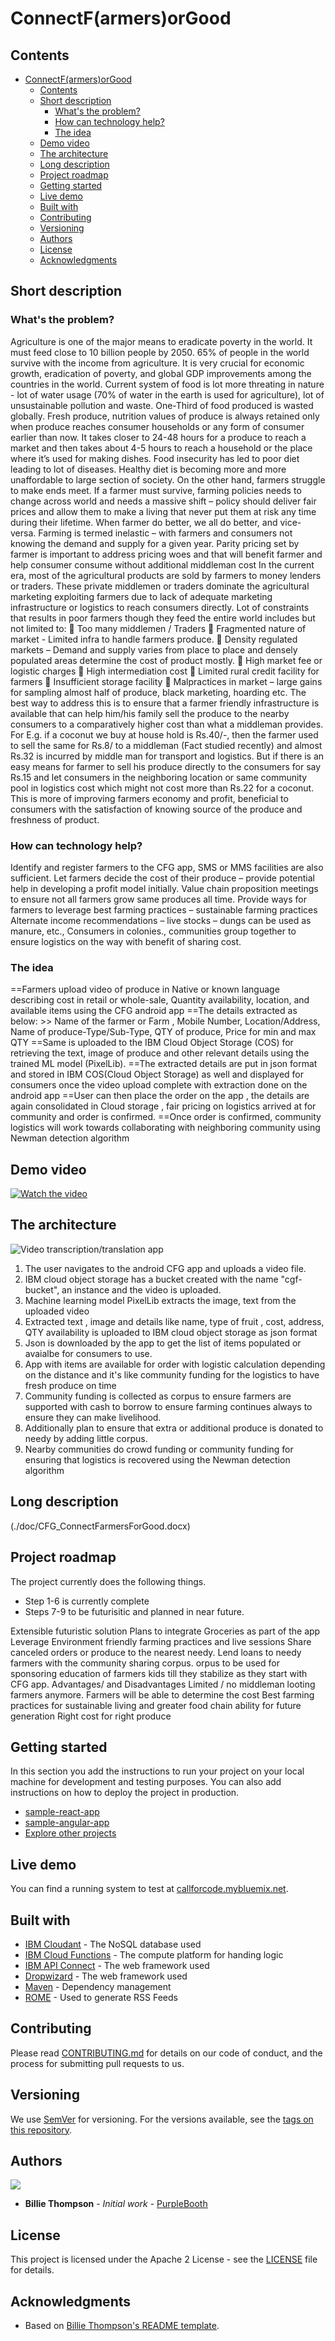 # ConnectF(armers)orGood


## Contents

- [ConnectF(armers)orGood](#submission-or-project-name)
  - [Contents](#contents)
  - [Short description](#short-description)
    - [What's the problem?](#whats-the-problem)
    - [How can technology help?](#how-can-technology-help)
    - [The idea](#the-idea)
  - [Demo video](#demo-video)
  - [The architecture](#the-architecture)
  - [Long description](#long-description)
  - [Project roadmap](#project-roadmap)
  - [Getting started](#getting-started)
  - [Live demo](#live-demo)
  - [Built with](#built-with)
  - [Contributing](#contributing)
  - [Versioning](#versioning)
  - [Authors](#authors)
  - [License](#license)
  - [Acknowledgments](#acknowledgments)

## Short description

### What's the problem?

Agriculture is one of the major means to eradicate poverty in the world. It must feed close to 10 billion people by 2050. 65% of people in the world survive with the income from agriculture.
It is very crucial for economic growth, eradication of poverty, and global GDP improvements among the countries in the world.
Current system of food is lot more threating in nature - lot of water usage (70% of water in the earth is used for agriculture), lot of unsustainable pollution and waste. One-Third of food produced is wasted globally. Fresh produce, nutrition values of produce is always retained only when produce reaches consumer households or any form of consumer earlier than now. It takes closer to 24-48 hours for a produce to reach a market and then takes about 4-5 hours to reach a household or the place where it’s used for making dishes.
Food insecurity has led to poor diet leading to lot of diseases. Healthy diet is becoming more and more unaffordable to large section of society.
On the other hand, farmers struggle to make ends meet. If a farmer must survive, farming policies needs to change across world and needs a massive shift – policy should deliver fair prices and allow them to make a living that never put them at risk any time during their lifetime. When farmer do better, we all do better, and vice-versa. Farming is termed inelastic – with farmers and consumers not knowing the demand and supply for a given year. Parity pricing set by farmer is important to address pricing woes and that will benefit farmer and help consumer consume without additional middleman cost
In the current era, most of the agricultural products are sold by farmers to money lenders or traders. These private middlemen or traders dominate the agricultural marketing exploiting farmers due to lack of adequate marketing infrastructure or logistics to reach consumers directly.
Lot of constraints that results in poor farmers though they feed the entire world includes but not limited to:
	Too many middlemen / Traders
	Fragmented nature of market - Limited infra to handle farmers produce.
	Density regulated markets – Demand and supply varies from place to place and densely populated areas determine the cost of product mostly.
	High market fee or logistic charges 
	High intermediation cost
	Limited rural credit facility for farmers
	Insufficient storage facility
	Malpractices in market – large gains for sampling almost half of produce, black marketing, hoarding etc.
The best way to address this is to ensure that a farmer friendly infrastructure is available that can help him/his family sell the produce to the nearby consumers to a comparatively higher cost than what a middleman provides.
For E.g. if a coconut we buy at house hold is Rs.40/-, then  the farmer used to sell the same for Rs.8/ to a middleman (Fact studied recently) and almost Rs.32 is incurred by middle man for transport and logistics.  But if there is an easy means for farmer to sell his produce directly to the consumers for say Rs.15 and let consumers in the neighboring location or same community pool in logistics cost which might not cost more than Rs.22 for a coconut. This is more of improving farmers economy and profit, beneficial to consumers with the satisfaction of knowing source of the produce and freshness of product.


### How can technology help?

Identify and register farmers to the CFG app, SMS or MMS facilities are also sufficient.
Let farmers decide the cost of their produce – provide potential help in developing a profit model initially.
Value chain proposition meetings to ensure not all farmers grow same produces all time.
Provide ways for farmers to leverage best farming practices – sustainable farming practices
Alternate income recommendations – live stocks – dungs can be used as manure, etc.,
Consumers in colonies., communities group together to ensure logistics on the way with benefit of sharing cost.


### The idea

==Farmers upload video of produce in Native or known language describing cost in retail or whole-sale, Quantity availability, location, and available items using the CFG android app
==The details extracted as below:
     >> Name of the farmer or Farm , Mobile Number, Location/Address, Name of produce-Type/Sub-Type, QTY of produce, Price for min and max QTY
==Same is uploaded to the IBM Cloud Object Storage (COS) for retrieving the text, image of produce and other relevant details using the trained ML model (PixelLib).
==The extracted details are put in json format and stored in IBM COS(Cloud Object Storage) as well and displayed for consumers once the video upload complete with extraction done on the android app
==User can then place the order on the app , the details are again consolidated in Cloud storage , fair pricing on logistics arrived at for community and order is confirmed.
==Once order is confirmed, community logistics will work towards collaborating with neighboring community using Newman detection algorithm


## Demo video

[![Watch the video](https://github.com/Call-for-Code/Liquid-Prep/blob/master/images/readme/IBM-interview-video-image.png)](https://youtu.be/vOgCOoy_Bx0)

## The architecture

![Video transcription/translation app](https://developer.ibm.com/developer/tutorials/cfc-starter-kit-speech-to-text-app-example/images/cfc-covid19-remote-education-diagram-2.png)

1. The user navigates to the android CFG app and uploads a video file.
2. IBM cloud object storage has a bucket created with the name "cgf-bucket", an instance and the video is uploaded.
3. Machine learning model PixelLib extracts the image, text from the uploaded video
4. Extracted text , image and details like name, type of fruit , cost, address, QTY availability is uploaded to IBM cloud object storage as json format
5. Json is downloaded by the app to get the list of items populated or avaialbe for consumers to use.
6. App with items are available for order with logistic calculation depending on the distance and it's like community funding for the logistics to have fresh produce on time
7. Community funding is collected as corpus to ensure farmers are supported with cash to borrow to ensure farming continues always to ensure they can make livelihood.
8. Additionally plan to ensure that extra or additional produce is donated to needy by adding little corpus.
9. Nearby communities do crowd funding or community funding for ensuring that logistics is recovered using the Newman detection algorithm 

## Long description

(./doc/CFG_ConnectFarmersForGood.docx)

## Project roadmap

The project currently does the following things.

- Step 1-6 is currently complete
- Steps 7-9 to be futurisitic and planned in near future.

Extensible futuristic solution
Plans to integrate Groceries as part of the app
Leverage Environment friendly farming practices and live sessions
Share canceled orders or produce to the nearest needy.
Lend loans to needy farmers with the community sharing corpus.
orpus to be used for sponsoring education of farmers kids till they stabilize as they start with CFG app.
Advantages/ and Disadvantages 
Limited / no middleman looting farmers anymore.
Farmers will be able to determine the cost
Best farming practices for sustainable living and greater food chain ability for future generation
Right cost for right produce

## Getting started

In this section you add the instructions to run your project on your local machine for development and testing purposes. You can also add instructions on how to deploy the project in production.

- [sample-react-app](./sample-react-app/)
- [sample-angular-app](./sample-angular-app/)
- [Explore other projects](https://github.com/upkarlidder/ibmhacks)

## Live demo

You can find a running system to test at [callforcode.mybluemix.net](http://callforcode.mybluemix.net/).

## Built with

- [IBM Cloudant](https://cloud.ibm.com/catalog?search=cloudant#search_results) - The NoSQL database used
- [IBM Cloud Functions](https://cloud.ibm.com/catalog?search=cloud%20functions#search_results) - The compute platform for handing logic
- [IBM API Connect](https://cloud.ibm.com/catalog?search=api%20connect#search_results) - The web framework used
- [Dropwizard](http://www.dropwizard.io/1.0.2/docs/) - The web framework used
- [Maven](https://maven.apache.org/) - Dependency management
- [ROME](https://rometools.github.io/rome/) - Used to generate RSS Feeds

## Contributing

Please read [CONTRIBUTING.md](CONTRIBUTING.md) for details on our code of conduct, and the process for submitting pull requests to us.

## Versioning

We use [SemVer](http://semver.org/) for versioning. For the versions available, see the [tags on this repository](https://github.com/your/project/tags).

## Authors

<a href="https://github.com/Call-for-Code/Project-Sample/graphs/contributors">
  <img src="https://contributors-img.web.app/image?repo=Call-for-Code/Project-Sample" />
</a>

- **Billie Thompson** - _Initial work_ - [PurpleBooth](https://github.com/PurpleBooth)

## License

This project is licensed under the Apache 2 License - see the [LICENSE](LICENSE) file for details.

## Acknowledgments

- Based on [Billie Thompson's README template](https://gist.github.com/PurpleBooth/109311bb0361f32d87a2).
